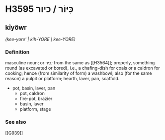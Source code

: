 # H3595 כִּיּוֹר / כיור

## kîyôwr

_(kee-yore' | kih-YORE | kee-YORE)_

### Definition

masculine noun; or כִּיֹּר; from the same as [[H3564]]; properly, something round (as excavated or bored), i.e., a chafing-dish for coals or a caldron for cooking; hence (from similarity of form) a washbowl; also (for the same reason) a pulpit or platform; hearth, laver, pan, scaffold.

- pot, basin, laver, pan
    - pot, caldron
    - fire-pot, brazier
    - basin, laver
    - platform, stage
### See also

[[G939]]


